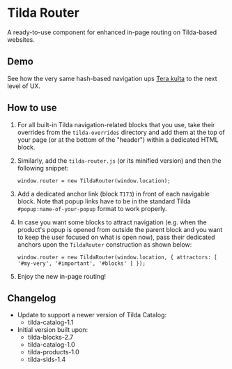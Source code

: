 # Tilda Router

A ready-to-use component for enhanced in-page routing on Tilda-based websites.


## Demo

See how the very same hash-based navigation ups [Tera kulta](terakulta.com) to the next level of UX.

[//]: # (TODO: Add a cool screencast from the Tk main page.)


## How to use

1. For all built-in Tilda navigation-related blocks that you use, take their overrides from the `tilda-overrides` 
directory and add them at the top of your page (or at the bottom of the "header") within a dedicated HTML block.

2. Similarly, add the `tilda-router.js` (or its minified version) and then the following snippet:

   ```
   window.router = new TildaRouter(window.location);
   ```

3. Add a dedicated anchor link (block `T173`) in front of each navigable block. Note that popup links have to be in the 
standard Tilda `#popup:name-of-your-popup` format to work properly.

4. In case you want some blocks to attract navigation (e.g. when the product's popup is opened from outside the parent 
block and you want to keep the user focused on what is open now), pass their dedicated anchors upon the `TildaRouter` 
construction as shown below:

   ```
   window.router = new TildaRouter(window.location, { attractors: [ '#my-very', '#important', '#blocks' ] });
   ```

5. Enjoy the new in-page routing!


## Changelog

- Update to support a newer version of Tilda Catalog:
  - tilda-catalog-1.1
- Initial version built upon:
  - tilda-blocks-2.7 
  - tilda-catalog-1.0
  - tilda-products-1.0
  - tilda-slds-1.4
